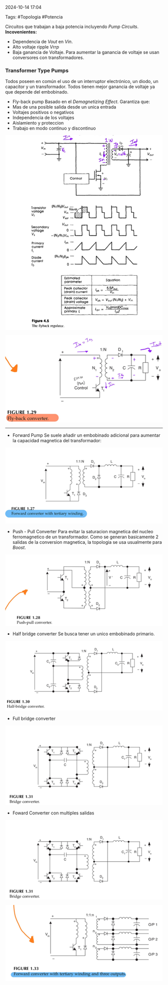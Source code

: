 2024-10-14 17:04

Tags: #Topologia #Potencia 

Circuitos que trabajan a baja potencia incluyendo _Pump Circuits_.  
**Incovenientes:** 
* Dependencia de _Vout_ en _Vin_.
* Alto voltaje ripple _Vrrp_
* Baja ganancia de Voltaje.
Para aumentar la ganancia de voltaje se usan conversores con transformadores.
### Transformer Type Pumps
Todos poseen en común el uso de un interruptor electrónico, un diodo, un capacitor y un transformador. Todos tienen mejor ganancia de voltaje ya que depende del embobinado.

* Fly-back pump
Basado en el _Demagnetizing Effect_. Garantiza que:
* Mas de una posible salida desde un unica entrada
* Voltajes positivos o negativos
* Independencia de los voltajes
* Aislamiento y proteccion
* Trabajo en modo continuo y discontinuo

![|500](Imagenes/Flyback2.jpeg)

![](Imagenes/Flyback1.jpeg)



--- 
* Forward Pump
Se suele añadir un embobinado adicional para aumentar la capacidad magnetica del transformador:

![](Imagenes/Foward1.jpeg)

* Push - Pull Converter
Para evitar la saturacion magnetica del nucleo ferromagnetico de un transformador.  Como se generan basicamente 2 salidas de la conversion magnetica, la topologia se usa usualmente para _Boost_.

![](Imagenes/Pushpull1.jpeg)


* Half bridge converter
Se busca tener un unico embobinado primario.

![](Imagenes/Half1.jpeg)

* Full bridge converter

![](Imagenes/Full1.jpeg)

* Foward Converter con multiples salidas

![](Imagenes/MoutFoward.jpeg)


![](Imagenes/MultiOut.jpeg)


